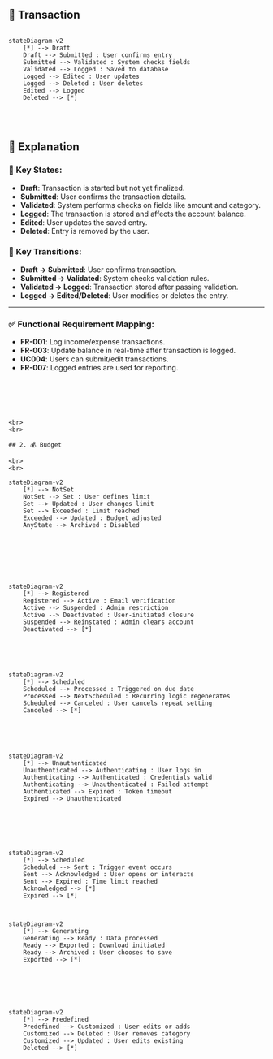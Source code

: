 ## 🧾 Transaction

```mermaid

stateDiagram-v2
    [*] --> Draft
    Draft --> Submitted : User confirms entry
    Submitted --> Validated : System checks fields
    Validated --> Logged : Saved to database
    Logged --> Edited : User updates
    Logged --> Deleted : User deletes
    Edited --> Logged
    Deleted --> [*]

```
<br>
<br>

## 🧠 Explanation

### 🔑 Key States:

- **Draft**: Transaction is started but not yet finalized.  
- **Submitted**: User confirms the transaction details.  
- **Validated**: System performs checks on fields like amount and category.  
- **Logged**: The transaction is stored and affects the account balance.  
- **Edited**: User updates the saved entry.  
- **Deleted**: Entry is removed by the user.  

### 🔄 Key Transitions:

- **Draft → Submitted**: User confirms transaction.  
- **Submitted → Validated**: System checks validation rules.  
- **Validated → Logged**: Transaction stored after passing validation.  
- **Logged → Edited/Deleted**: User modifies or deletes the entry.  

---

### ✅ Functional Requirement Mapping:

- **FR-001**: Log income/expense transactions.  
- **FR-003**: Update balance in real-time after transaction is logged.  
- **UC004**: Users can submit/edit transactions.  
- **FR-007**: Logged entries are used for reporting.  

<br>
<br>
<br>

```mermaid

<br>
<br>

## 2. 💰 Budget

<br>
<br>

stateDiagram-v2
    [*] --> NotSet
    NotSet --> Set : User defines limit
    Set --> Updated : User changes limit
    Set --> Exceeded : Limit reached
    Exceeded --> Updated : Budget adjusted
    AnyState --> Archived : Disabled


```

<br>
<br>
<br>

```mermaid

stateDiagram-v2
    [*] --> Registered
    Registered --> Active : Email verification
    Active --> Suspended : Admin restriction
    Active --> Deactivated : User-initiated closure
    Suspended --> Reinstated : Admin clears account
    Deactivated --> [*]

```

<br>
<br>

```mermaid

stateDiagram-v2
    [*] --> Scheduled
    Scheduled --> Processed : Triggered on due date
    Processed --> NextScheduled : Recurring logic regenerates
    Scheduled --> Canceled : User cancels repeat setting
    Canceled --> [*]

```


<br>
<br>

```mermaid

stateDiagram-v2
    [*] --> Unauthenticated
    Unauthenticated --> Authenticating : User logs in
    Authenticating --> Authenticated : Credentials valid
    Authenticating --> Unauthenticated : Failed attempt
    Authenticated --> Expired : Token timeout
    Expired --> Unauthenticated

```

<br>
<br>
<br>


```mermaid

stateDiagram-v2
    [*] --> Scheduled
    Scheduled --> Sent : Trigger event occurs
    Sent --> Acknowledged : User opens or interacts
    Sent --> Expired : Time limit reached
    Acknowledged --> [*]
    Expired --> [*]


```


```mermaid

stateDiagram-v2
    [*] --> Generating
    Generating --> Ready : Data processed
    Ready --> Exported : Download initiated
    Ready --> Archived : User chooses to save
    Exported --> [*]


```


<br>
<br>

```mermaid

stateDiagram-v2
    [*] --> Predefined
    Predefined --> Customized : User edits or adds
    Customized --> Deleted : User removes category
    Customized --> Updated : User edits existing
    Deleted --> [*]

```
